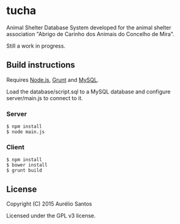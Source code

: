 #  tucha

Animal Shelter Database System developed for the animal shelter association "Abrigo de Carinho dos Animais do Concelho de Mira".

Still a work in progress.

## Build instructions

Requires [Node.js](http://nodejs.org/), [Grunt](http://gruntjs.com/) and [MySQL](https://www.mysql.com/).

Load the database/script.sql to a MySQL database and configure server/main.js to connect to it.

### Server
```
$ npm install
$ node main.js
```

### Client
```
$ npm install
$ bower install
$ grunt build
```

## License

Copyright (C) 2015 Aurélio Santos

Licensed under the GPL v3 license.

